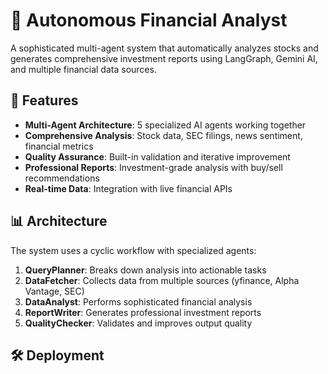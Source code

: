 # 🤖 Autonomous Financial Analyst

A sophisticated multi-agent system that automatically analyzes stocks and generates comprehensive investment reports using LangGraph, Gemini AI, and multiple financial data sources.

## 🚀 Features

- **Multi-Agent Architecture**: 5 specialized AI agents working together
- **Comprehensive Analysis**: Stock data, SEC filings, news sentiment, financial metrics
- **Quality Assurance**: Built-in validation and iterative improvement
- **Professional Reports**: Investment-grade analysis with buy/sell recommendations
- **Real-time Data**: Integration with live financial APIs

## 📊 Architecture

The system uses a cyclic workflow with specialized agents:

1. **QueryPlanner**: Breaks down analysis into actionable tasks
2. **DataFetcher**: Collects data from multiple sources (yfinance, Alpha Vantage, SEC)
3. **DataAnalyst**: Performs sophisticated financial analysis
4. **ReportWriter**: Generates professional investment reports
5. **QualityChecker**: Validates and improves output quality

## 🛠️ Deployment

